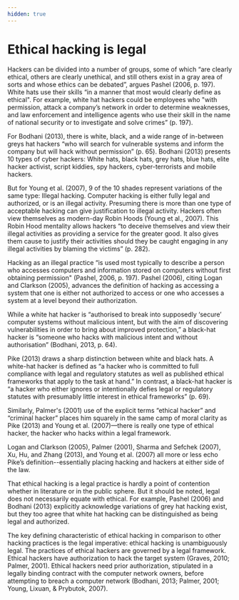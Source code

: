 ```yaml
---
hidden: true
---
```


# Ethical hacking is legal

Hackers can be divided into a number of groups, some of which “are clearly ethical, others are clearly unethical, and still others exist in a gray area of sorts and whose ethics can be debated”, argues Pashel (2006, p. 197). White hats use their skills “in a manner that most would clearly define as ethical". For example, white hat hackers could be employees who "with permission, attack a company’s network in order to determine weaknesses, and law enforcement and intelligence agents who use their skill in the name of national security or to investigate and solve crimes” (p. 197).&#x20;

For Bodhani (2013), there is white, black, and a wide range of in-between greys hat hackers “who will search for vulnerable systems and inform the company but will hack without permission” (p. 65). Bodhani (2013) presents 10 types of cyber hackers: White hats, black hats, grey hats, blue hats, elite hacker activist, script kiddies, spy hackers, cyber-terrorists and mobile hackers.&#x20;

But for Young et al. (2007), 9 of the 10 shades represent variations of the same type: Illegal hacking. Computer hacking is either fully legal and authorized, or is an illegal activity. Presuming there is more than one type of acceptable hacking can give justification to illegal activity. Hackers often view themselves as modern-day Robin Hoods (Young et al., 2007). This Robin Hood mentality allows hackers “to deceive themselves and view their illegal activities as providing a service for the greater good. It also gives them cause to justify their activities should they be caught engaging in any illegal activities by blaming the victims” (p. 282).

Hacking as an illegal practice “is used most typically to describe a person who accesses computers and information stored on computers without first obtaining permission" (Pashel, 2006, p. 197). Pashel (2006), citing Logan and Clarkson (2005), advances the definition of hacking as accessing a system that one is either not authorized to access or one who accesses a system at a level beyond their authorization.&#x20;

While a white hat hacker is “authorised to break into supposedly ‘secure’ computer systems without malicious intent, but with the aim of discovering vulnerabilities in order to bring about improved protection,” a black-hat hacker is “someone who hacks with malicious intent and without authorisation” (Bodhani, 2013, p. 64).&#x20;

Pike (2013) draws a sharp distinction between white and black hats. A white-hat hacker is defined as “a hacker who is committed to full compliance with legal and regulatory statutes as well as published ethical frameworks that apply to the task at hand.” In contrast, a black-hat hacker is “a hacker who either ignores or intentionally defies legal or regulatory statutes with presumably little interest in ethical frameworks” (p. 69).&#x20;

Similarly, Palmer's (2001) use of the explicit terms “ethical hacker” and “criminal hacker” places him squarely in the same camp of moral clarity as Pike (2013) and Young et al. (2007)—there is really one type of ethical hacker, the hacker who hacks within a legal framework.

Logan and Clarkson (2005), Palmer (2001), Sharma and Sefchek (2007), Xu, Hu, and Zhang (2013), and Young et al. (2007) all more or less echo Pike’s definition--essentially placing hacking and hackers at either side of the law.

That ethical hacking is a legal practice is hardly a point of contention whether in literature or in the public sphere. But it should be noted, legal does not necessarily equate with ethical. For example, Pashel (2006) and Bodhani (2013) explicitly acknowledge variations of grey hat hacking exist, but they too agree that white hat hacking can be distinguished as being legal and authorized.&#x20;

The key defining characteristic of ethical hacking in comparison to other hacking practices is the legal imperative: ethical hacking is unambiguously legal. The practices of ethical hackers are governed by a legal framework. Ethical hackers have authorization to hack the target system (Graves, 2010; Palmer, 2001). Ethical hackers need prior authorization, stipulated in a legally binding contract with the computer network owners, before attempting to breach a computer network (Bodhani, 2013; Palmer, 2001; Young, Lixuan, & Prybutok, 2007).&#x20;

